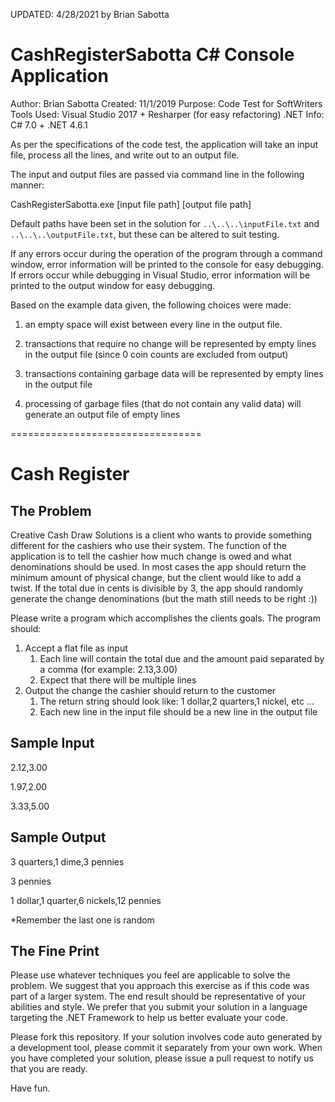 UPDATED: 4/28/2021 by Brian Sabotta

CashRegisterSabotta C# Console Application
==========================================

Author:     Brian Sabotta
Created:    11/1/2019
Purpose:    Code Test for SoftWriters
Tools Used: Visual Studio 2017 + Resharper (for easy refactoring)
.NET Info:  C# 7.0 + .NET 4.6.1

As per the specifications of the code test, the application will take an input file, process all the lines, and write out to an output file.

The input and output files are passed via command line in the following manner:

CashRegisterSabotta.exe [input file path] [output file path]

Default paths have been set in the solution for `..\..\..\inputFile.txt` and `..\..\..\outputFile.txt`, but these can be altered to suit testing.

If any errors occur during the operation of the program through a command window, error information will be printed to the console for easy debugging.
If errors occur while debugging in Visual Studio, error information will be printed to the output window for easy debugging.

Based on the example data given, the following choices were made:

  1) an empty space will exist between every line in the output file.

  2) transactions that require no change will be represented by empty lines in the output file (since 0 coin counts are excluded from output)

  3) transactions containing garbage data will be represented by empty lines in the output file

  4) processing of garbage files (that do not contain any valid data) will generate an output file of empty lines

=================================


Cash Register
============

The Problem
-----------
Creative Cash Draw Solutions is a client who wants to provide something different for the cashiers who use their system. The function of the application is to tell the cashier how much change is owed and what denominations should be used. In most cases the app should return the minimum amount of physical change, but the client would like to add a twist. If the total due in cents is divisible by 3, the app should randomly generate the change denominations (but the math still needs to be right :))

Please write a program which accomplishes the clients goals. The program should:

1. Accept a flat file as input
	1. Each line will contain the total due and the amount paid separated by a comma (for example: 2.13,3.00)
	2. Expect that there will be multiple lines
2. Output the change the cashier should return to the customer
	1. The return string should look like: 1 dollar,2 quarters,1 nickel, etc ...
	2. Each new line in the input file should be a new line in the output file

Sample Input
------------
2.12,3.00

1.97,2.00

3.33,5.00

Sample Output
-------------
3 quarters,1 dime,3 pennies

3 pennies

1 dollar,1 quarter,6 nickels,12 pennies

*Remember the last one is random

The Fine Print
--------------
Please use whatever techniques you feel are applicable to solve the problem. We suggest that you approach this exercise as if this code was part of a larger system. The end result should be representative of your abilities and style.  We prefer that you submit your solution in a language targeting the .NET Framework to help us better evaluate your code.

Please fork this repository. If your solution involves code auto generated by a development tool, please commit it separately from your own work.  When you have completed your solution, please issue a pull request to notify us that you are ready.

Have fun.

